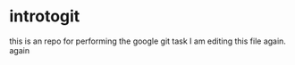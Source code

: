 # introtogit
this is an repo for performing the google git task
I am editing this file again.
again
